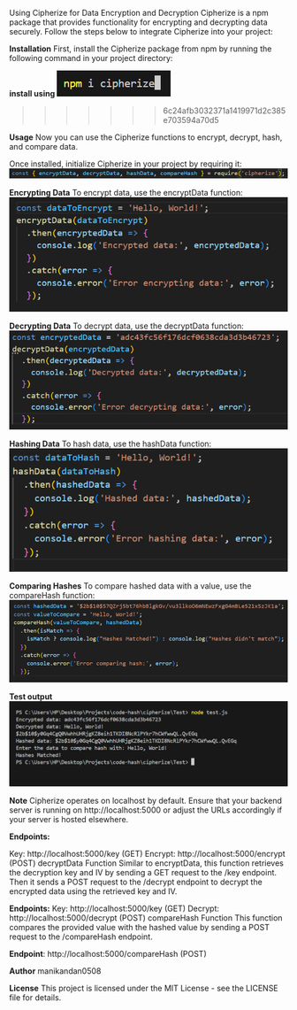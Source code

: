 Using Cipherize for Data Encryption and Decryption
Cipherize is a npm package that provides functionality for encrypting and decrypting data securely. Follow the steps below to integrate Cipherize into your project:

**Installation**
First, install the Cipherize package from npm by running the following command in your project directory:

**install using**
![alt text](./results/image-6.png)
>>>>>>> 6c24afb3032371a1419971d2c385e703594a70d5

**Usage**
Now you can use the Cipherize functions to encrypt, decrypt, hash, and compare data.

Once installed, initialize Cipherize in your project by requiring it:
![alt text](./results/image-1.png)

**Encrypting Data**
To encrypt data, use the encryptData function:
![alt text](./results/image-2.png)

**Decrypting Data**
To decrypt data, use the decryptData function:
![alt text](./results/image-3.png)

**Hashing Data**
To hash data, use the hashData function:
![alt text](./results/image-4.png)

**Comparing Hashes**
To compare hashed data with a value, use the compareHash function:
![alt text](./results/image-5.png)

**Test output**
![alt text](./results/image.png)

**Note**
Cipherize operates on localhost by default. Ensure that your backend server is running on http://localhost:5000 or adjust the URLs accordingly if your server is hosted elsewhere.

**Endpoints:**

Key: http://localhost:5000/key (GET)
Encrypt: http://localhost:5000/encrypt (POST)
decryptData Function
Similar to encryptData, this function retrieves the decryption key and IV by sending a GET request to the /key endpoint. Then it sends a POST request to the /decrypt endpoint to decrypt the encrypted data using the retrieved key and IV.

**Endpoints:**
Key: http://localhost:5000/key (GET)
Decrypt: http://localhost:5000/decrypt (POST)
compareHash Function
This function compares the provided value with the hashed value by sending a POST request to the /compareHash endpoint.

**Endpoint**: http://localhost:5000/compareHash (POST)


**Author**
manikandan0508

**License**
This project is licensed under the MIT License - see the LICENSE file for details.

